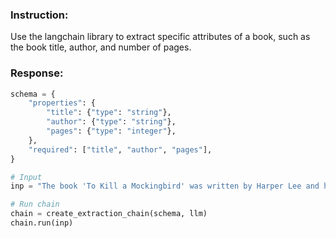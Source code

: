 ### Instruction:
Use the langchain library to extract specific attributes of a book, such as the book title, author, and number of pages.

### Response:
```python
schema = {
    "properties": {
        "title": {"type": "string"},
        "author": {"type": "string"},
        "pages": {"type": "integer"},
    },
    "required": ["title", "author", "pages"],
}

# Input 
inp = "The book 'To Kill a Mockingbird' was written by Harper Lee and has 324 pages."

# Run chain
chain = create_extraction_chain(schema, llm)
chain.run(inp)
```